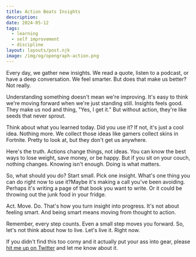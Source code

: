 ```yaml
---
title: Action Beats Insights
description:
date: 2024-05-12
tags:
  - learning
  - self improvement
  - discipline
layout: layouts/post.njk
image: /img/og/opengraph-action.png
---
```


Every day, we gather new insights. We read a quote, listen to a podcast, or have a deep conversation. We feel smarter. But does that make us better? Not really.

Understanding something doesn't mean we're improving. It's easy to think we're moving forward when we're just standing still. Insights feels good. They make us nod and thing, "Yes, I get it." But without action, they're like seeds that never sprout.

Think about what you learned today. Did you use it? If not, it's just a cool idea. Nothing more. We collect those ideas like gamers collect skins in Fortnite. Pretty to look at, but they don't get us anywhere.

Here's the truth. Actions change things, not ideas. You can know the best ways to lose weight, save money, or be happy. But if you sit on your couch, nothing changes. Knowing isn't enough. Doing is what matters.

So, what should you do? Start small. Pick one insight. What's one thing you can do right now to use it?Maybe it's making a call you've been avoiding. Perhaps it's writing a page of that book you want to write. Or it could be throwing out the junk food in your fridge.

Act. Move. Do. That's how you turn insight into progress. It's not about feeling smart. And being smart means moving from thought to action.

Remember, every step counts. Even a small step moves you forward. So, let's not think about how to live. Let's live it. Right now.

If you didn't find this too corny and it actually put your ass into gear, please [hit me up on Twitter](https://twitter.com/marcelfahle) and let me know about it.

